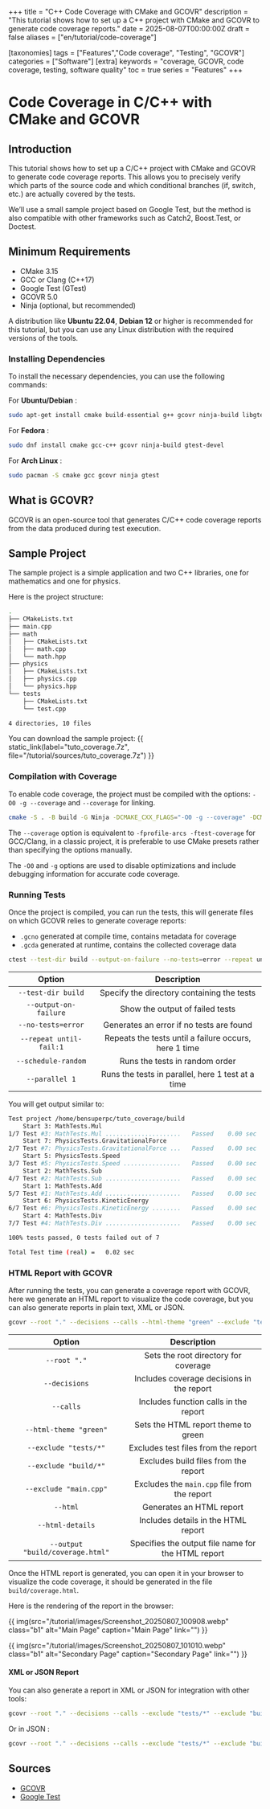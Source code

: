 +++
title = "C++ Code Coverage with CMake and GCOVR"
description = "This tutorial shows how to set up a C++ project with CMake and GCOVR to generate code coverage reports."
date = 2025-08-07T00:00:00Z
draft = false
aliases = ["en/tutorial/code-coverage"]

[taxonomies]
tags = ["Features","Code coverage", "Testing", "GCOVR"]
categories = ["Software"]
[extra]
keywords = "coverage, GCOVR, code coverage, testing, software quality"
toc = true
series = "Features"
+++

# Code Coverage in C/C++ with CMake and GCOVR

## Introduction

This tutorial shows how to set up a C/C++ project with CMake and GCOVR to generate code coverage reports. This allows you to precisely verify which parts of the source code and which conditional branches (if, switch, etc.) are actually covered by the tests.

We’ll use a small sample project based on Google Test, but the method is also compatible with other frameworks such as Catch2, Boost.Test, or Doctest.

## Minimum Requirements

- CMake 3.15
- GCC or Clang (C++17)
- Google Test (GTest)
- GCOVR 5.0
- Ninja (optional, but recommended)

A distribution like **Ubuntu 22.04**, **Debian 12** or higher is recommended for this tutorial, but you can use any Linux distribution with the required versions of the tools.


### Installing Dependencies

To install the necessary dependencies, you can use the following commands:

For **Ubuntu/Debian** :

```bash
sudo apt-get install cmake build-essential g++ gcovr ninja-build libgtest-dev
```

For **Fedora** :

```bash
sudo dnf install cmake gcc-c++ gcovr ninja-build gtest-devel
```

For **Arch Linux** :

```bash
sudo pacman -S cmake gcc gcovr ninja gtest
```

## What is GCOVR?

GCOVR is an open-source tool that generates C/C++ code coverage reports from the data produced during test execution.

## Sample Project

The sample project is a simple application and two C++ libraries, one for mathematics and one for physics.

Here is the project structure:

```bash
.
├── CMakeLists.txt
├── main.cpp
├── math
│   ├── CMakeLists.txt
│   ├── math.cpp
│   └── math.hpp
├── physics
│   ├── CMakeLists.txt
│   ├── physics.cpp
│   └── physics.hpp
└── tests
    ├── CMakeLists.txt
    └── test.cpp

4 directories, 10 files
```

You can download the sample project: {{ static_link(label="tuto_coverage.7z", file="/tutorial/sources/tuto_coverage.7z") }}

### Compilation with Coverage

To enable code coverage, the project must be compiled with the options: `-O0 -g --coverage` and `--coverage` for linking.

```bash
cmake -S . -B build -G Ninja -DCMAKE_CXX_FLAGS="-O0 -g --coverage" -DCMAKE_EXE_LINKER_FLAGS="--coverage" && cmake --build build
```

The `--coverage` option is equivalent to `-fprofile-arcs -ftest-coverage` for GCC/Clang, in a classic project, it is preferable to use CMake presets rather than specifying the options manually.

The `-O0` and `-g` options are used to disable optimizations and include debugging information for accurate code coverage.

### Running Tests

Once the project is compiled, you can run the tests, this will generate files on which GCOVR relies to generate coverage reports:

- `.gcno` generated at compile time, contains metadata for coverage
- `.gcda` generated at runtime, contains the collected coverage data


```bash
ctest --test-dir build --output-on-failure --no-tests=error --repeat until-fail:1 --schedule-random --parallel 1
```

|         Option          |                      Description                      |
| :---------------------: | :---------------------------------------------------: |
|   `--test-dir build`    |      Specify the directory containing the tests       |
|  `--output-on-failure`  |            Show the output of failed tests            |
|   `--no-tests=error`    |       Generates an error if no tests are found        |
| `--repeat until-fail:1` | Repeats the tests until a failure occurs, here 1 time |
|   `--schedule-random`   |            Runs the tests in random order             |
|     `--parallel 1`      |   Runs the tests in parallel, here 1 test at a time   |

You will get output similar to:

```bash
Test project /home/bensuperpc/tuto_coverage/build
    Start 3: MathTests.Mul
1/7 Test #3: MathTests.Mul .....................   Passed    0.00 sec
    Start 7: PhysicsTests.GravitationalForce
2/7 Test #7: PhysicsTests.GravitationalForce ...   Passed    0.00 sec
    Start 5: PhysicsTests.Speed
3/7 Test #5: PhysicsTests.Speed ................   Passed    0.00 sec
    Start 2: MathTests.Sub
4/7 Test #2: MathTests.Sub .....................   Passed    0.00 sec
    Start 1: MathTests.Add
5/7 Test #1: MathTests.Add .....................   Passed    0.00 sec
    Start 6: PhysicsTests.KineticEnergy
6/7 Test #6: PhysicsTests.KineticEnergy ........   Passed    0.00 sec
    Start 4: MathTests.Div
7/7 Test #4: MathTests.Div .....................   Passed    0.00 sec

100% tests passed, 0 tests failed out of 7

Total Test time (real) =   0.02 sec
```

### HTML Report with GCOVR

After running the tests, you can generate a coverage report with GCOVR, here we generate an HTML report to visualize the code coverage, but you can also generate reports in plain text, XML or JSON.

```bash
gcovr --root "." --decisions --calls --html-theme "green" --exclude "tests/*" --exclude "build/*" --exclude "main.cpp" --html --html-details --output "build/coverage.html"
```

|              Option              |                    Description                     |
| :------------------------------: | :------------------------------------------------: |
|           `--root "."`           |        Sets the root directory for coverage        |
|          `--decisions`           |     Includes coverage decisions in the report      |
|            `--calls`             |       Includes function calls in the report        |
|      `--html-theme "green"`      |        Sets the HTML report theme to green         |
|      `--exclude "tests/*"`       |        Excludes test files from the report         |
|      `--exclude "build/*"`       |        Excludes build files from the report        |
|      `--exclude "main.cpp"`      |    Excludes the `main.cpp` file from the report    |
|             `--html`             |              Generates an HTML report              |
|         `--html-details`         |        Includes details in the HTML report         |
| `--output "build/coverage.html"` | Specifies the output file name for the HTML report |

Once the HTML report is generated, you can open it in your browser to visualize the code coverage, it should be generated in the file `build/coverage.html`.

Here is the rendering of the report in the browser:

{{ img(src="/tutorial/images/Screenshot_20250807_100908.webp" class="b1" alt="Main Page" caption="Main Page" link="") }}

{{ img(src="/tutorial/images/Screenshot_20250807_101010.webp" class="b1" alt="Secondary Page" caption="Secondary Page" link="") }}

#### XML or JSON Report

You can also generate a report in XML or JSON for integration with other tools:

```bash
gcovr --root "." --decisions --calls --exclude "tests/*" --exclude "build/*" --exclude "main.cpp" --xml-pretty --output "build/coverage.xml"
```

Or in JSON :

```bash
gcovr --root "." --decisions --calls --exclude "tests/*" --exclude "build/*" --exclude "main.cpp" --json-pretty --output "build/coverage.json"
```

## Sources

- [GCOVR](https://gcovr.com/en/latest/)
- [Google Test](https://github.com/google/googletest)
